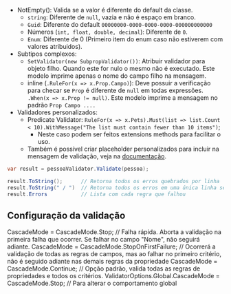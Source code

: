 - NotEmpty(): Valida se a valor é diferente do default da classe.
    - `string`: Diferente de `null`, vazia e não é espaço em branco.
    - `Guid`: Diferente do default `00000000-0000-0000-0000-000000000000`
    - Números (`int, float, double, decimal`): Diferente de `0`.
    - `Enum`: Diferente de 0 (Primeiro item do enum caso não estiverem com valores atribuidos).
- Subtipos complexos:
    - `SetValidator(new SubpropValidator())`: Atribuir validador para objeto filho. Quando este for nulo o mesmo não é executado. Este modelo imprime apenas o nome do campo filho na mensagem.
    - inline (`.RuleFor(x => x.Prop.Campo)`): Deve possuir a verificação para checar se `Prop` é diferente de `null` em todas expressões. `.When(x => x.Prop != null)`. Este modelo imprime a mensagem no padrão `Prop Campo ....`
- Validadores personalizados:
    - Predicate Validator: `RuleFor(x => x.Pets).Must(list => list.Count < 10).WithMessage("The list must contain fewer than 10 items")`;
        - Neste caso podem ser feitos extensions methods para facilitar o uso.
    - Também é possível criar placeholder personalizados para incluir na mensagem de validação, veja na [documentação](https://docs.fluentvalidation.net/en/latest/custom-validators.html#custom-message-placeholders).

```csharp
var result = pessoaValidator.Validate(pessoa);

result.ToString();      // Retorna todos os erros quebrados por linha
result.ToString(" / ")  // Retorna todos os erros em uma única linha separados por " / "
result.Errors           // Lista com cada regra que falhou
```

## Configuração da validação

CascadeMode = CascadeMode.Stop; // Falha rápida. Aborta a validação na primeira falha que ocorrer. Se falhar no campo "Nome", não seguirá adiante.
CascadeMode = CascadeMode.StopOnFirstFailure; // Ocorrerá a validação de todas as regras de campos, mas ao falhar no primeiro critério, não é seguido adiante nas demais regras da propriedade
CascadeMode = CascadeMode.Continue; // Opção padrão, valida todas as regras de propriedades e todos os critérios.
ValidatorOptions.Global.CascadeMode = CascadeMode.Stop; // Para alterar o comportamento global